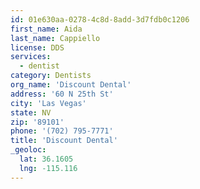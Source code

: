 ```yaml
---
id: 01e630aa-0278-4c8d-8add-3d7fdb0c1206
first_name: Aida
last_name: Cappiello
license: DDS
services:
  - dentist
category: Dentists
org_name: 'Discount Dental'
address: '60 N 25th St'
city: 'Las Vegas'
state: NV
zip: '89101'
phone: '(702) 795-7771'
title: 'Discount Dental'
_geoloc:
  lat: 36.1605
  lng: -115.116
---
```

